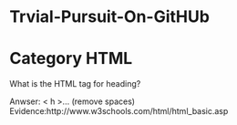 Trvial-Pursuit-On-GitHUb
========================
<h1>Category HTML</h1>

<p>What is the HTML tag for heading?</p>
Anwser: < h >...</ h > (remove spaces)  
  Evidence:http://www.w3schools.com/html/html_basic.asp
